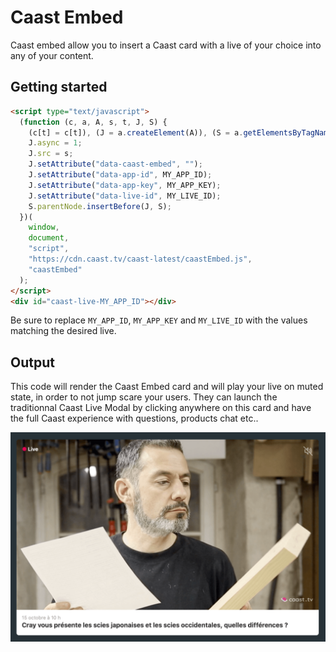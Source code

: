 # Caast Embed

Caast embed allow you to insert a Caast card with a live of your choice into any of your content.

## Getting started

```html
<script type="text/javascript">
  (function (c, a, A, s, t, J, S) {
    (c[t] = c[t]), (J = a.createElement(A)), (S = a.getElementsByTagName(A)[0]);
    J.async = 1;
    J.src = s;
    J.setAttribute("data-caast-embed", "");
    J.setAttribute("data-app-id", MY_APP_ID);
    J.setAttribute("data-app-key", MY_APP_KEY);
    J.setAttribute("data-live-id", MY_LIVE_ID);
    S.parentNode.insertBefore(J, S);
  })(
    window,
    document,
    "script",
    "https://cdn.caast.tv/caast-latest/caastEmbed.js",
    "caastEmbed"
  );
</script>
<div id="caast-live-MY_APP_ID"></div>
```

Be sure to replace `MY_APP_ID`, `MY_APP_KEY` and `MY_LIVE_ID` with the values matching the desired live.

## Output

This code will render the Caast Embed card and will play your live on muted state, in order to not jump scare your users. They can launch the traditionnal Caast Live Modal by clicking anywhere on this card and have the full Caast experience with questions, products chat etc..

![Caast launcher](/_media/embed.png ":size=600")
